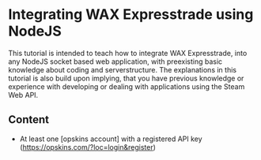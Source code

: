 # Integrating WAX Expresstrade using NodeJS
This tutorial is intended to teach how to integrate WAX Expresstrade, into any NodeJS socket based web application, with preexisting basic knowledge about coding and serverstructure. 
The explanations in this tutorial is also build upon implying, that you have previous knowledge or experience with developing or dealing with applications using the Steam Web API.

## Content
- At least one [opskins account] with a registered API key (https://opskins.com/?loc=login&register)

